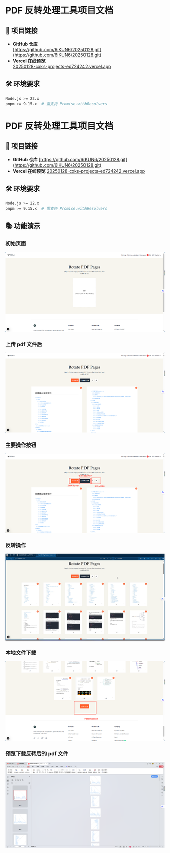 # PDF 反转处理工具项目文档

## 🔗 项目链接

- **GitHub 仓库**  
  [https://github.com/6iKUN6/20250128.git](https://github.com/6iKUN6/20250128.git)
- **Vercel 在线预览**  
  [20250128-cxks-projects-ed724242.vercel.app](https://20250128-cxks-projects-ed724242.vercel.app)

## 🛠️ 环境要求

```bash
Node.js >= 22.x
pnpm >= 9.15.x  # 需支持 Promise.withResolvers
```

# PDF 反转处理工具项目文档

## 🔗 项目链接

- **GitHub 仓库**
  [https://github.com/6iKUN6/20250128.git](https://github.com/6iKUN6/20250128.git)
- **Vercel 在线预览**
  [20250128-cxks-projects-ed724242.vercel.app](https://20250128-cxks-projects-ed724242.vercel.app)

## 🛠️ 环境要求

```bash
Node.js >= 22.x
pnpm >= 9.15.x  # 需支持 Promise.withResolvers
```

## 📚 功能演示

### 初始页面

![alt text](public/img/image.png)

### 上传 pdf 文件后

![alt text](public/img/image-1.png)

### 主要操作按钮

![alt text](public/img/image-2.png)

### 反转操作

![alt text](public/img/1738216627579.gif)

### 本地文件下载

![alt text](public/img/image-3.png)

### 预览下载反转后的 pdf 文件

![alt text](public/img/image-4.png)
